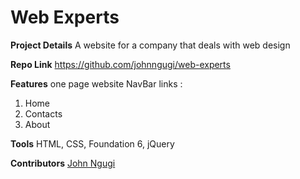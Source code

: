 # Web Experts

**Project Details** A website for a company that deals with web design

**Repo Link** <https://github.com/johnngugi/web-experts>

**Features** one page website NavBar links :

1. Home
2. Contacts
3. About

**Tools** HTML, CSS, Foundation 6, jQuery

**Contributors** [John Ngugi](https://github.com/johnngugi)

